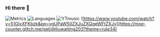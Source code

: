 ### Hi there 👋
![Metrics](https://github.com/LiuWaiting203/LiuWaiting203/blob/main/github-metrics.svg)
![Languages](https://github.com/LiuWaiting203/LiuWaiting203/blob/main/metrics.plugin.languages.svg)
![YTmusic](https://github.com/LiuWaiting203/LiuWaiting203/blob/main/metrics.plugin.music.playlist.svg)
![https://www.youtube.com/watch?v=51GIxXFKbzk&pp=ygUPaW50ZXJuZXQgeWFtZXJv](https://moe-counter.glitch.me/get/@liuwaiting203?theme=rule34)

<!--
**LiuWaiting203/LiuWaiting203** is a ✨ _special_ ✨ repository because its `README.md` (this file) appears on your GitHub profile.

Here are some ideas to get you started:

- 🔭 I’m currently working on ...
- 🌱 I’m currently learning ...
- 👯 I’m looking to collaborate on ...
- 🤔 I’m looking for help with ...
- 💬 Ask me about ...
- 📫 How to reach me: ...
- 😄 Pronouns: ...
- ⚡ Fun fact: ...
-->
